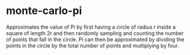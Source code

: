 # monte-carlo-pi
Approximates the value of Pi by first having a circle
of radius r inside a square of length 2r and then randomly sampling
and counting the number of points that fall in the circle. Pi can then
be approximated by dividing the points in the circle by the total number
of points and multiplying by four.
